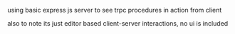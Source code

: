using basic express js server to see trpc procedures in action from client

also to note its just editor based client-server interactions, no ui is included